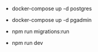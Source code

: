 * docker-compose up -d postgres

* docker-compose up -d pgadmin

* npm run migrations:run

* npm run dev